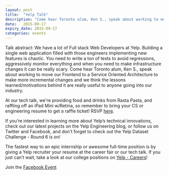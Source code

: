 ```yaml
---
layout: post
title:  "Yelp Talk"
description: "Come hear Toronto alum, Ken S., speak about working to move our Frontend to a Service Oriented Architecture to make more incremental changes and we think the lessons learned/motivations behind it are really useful to anyone going into our industry."
date:   2015-09-17
expiry_date: 2015-09-17
categories: events
---
```


Talk abstract: We have a lot of Full stack Web Developers at Yelp. Building a single web application filled with those engineers implementing new features is chaotic. You need to write a ton of tests to avoid regressions, aggressively monitor everything and when you need to make infrastructure changes it can be really scary. Come hear Toronto alum, Ken S., speak about working to move our Frontend to a Service Oriented Architecture to make more incremental changes and we think the lessons learned/motivations behind it are really useful to anyone going into our industry.

At our tech talk, we're providing food and drinks from Rasta Pasta, and raffling off an iPad Mini w/Retina, so remember to bring your CS or engineering resume to get a raffle ticket!
RSVP [here](https://www.facebook.com/events/493170354183240/).

If you’re interested in learning more about Yelp’s technical innovations, check out our latest projects on the Yelp Engineering blog, or follow us on Twitter and Facebook, and don't forget to check out the Yelp Dataset Challenge - Round 6 is on!

The fastest way to an epic internship or awesome full-time position is by giving a Yelp recruiter your resume at the career fair or our tech talk. If you just can’t wait, take a look at our college positions on [Yelp - Careers](www.yelp.com/careers)!

Join the [Facebook Event](https://www.facebook.com/events/493170354183240/)
